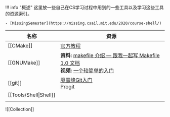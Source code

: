 !!! info "概述"
    这里放一些自己在CS学习过程中用到的一些工具以及学习这些工具的资源索引。
    
    - [MissingSemester](https://missing.csail.mit.edu/2020/course-shell/)

| 名称                     | 资源                                                                                                                                                                                              |
| ---------------------- | ----------------------------------------------------------------------------------------------------------------------------------------------------------------------------------------------- |
| [[CMake]]              | [官方教程](https://cmake.org/cmake/help/latest/guide/tutorial/index.html)                                                                                                                           |
| [[GNUMake]]            | **资料:** [makefile 介绍 — 跟我一起写 Makefile 1.0 文档](https://seisman.github.io/how-to-write-makefile/introduction.html)  <br/>**视频:** [一个较简单的入门 ](https://www.youtube.com/watch?v=E1_uuFWibuM&t=1152s) |
| [[git]]                | [廖雪峰Git入门](../../asset/PDF/Git.pdf)<br>[Progit](https://github.com/progit/progit2)                                                                                                              |
| [[Tools/Shell\|Shell]] |                                                                                                                                                                                                 |
|                        |                                                                                                                                                                                                 |
![[Collection]]